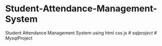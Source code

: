 # Student-Attendance-Management-System
Student Attendance Management System using html css js
#   s q l _ p r o j e c t  
 #   M y s q l _ P r o j e c t  
 